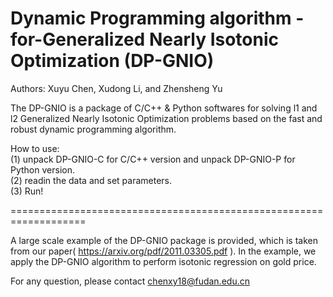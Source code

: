 # Dynamic Programming algorithm -for-Generalized Nearly Isotonic Optimization (DP-GNIO)
Authors: Xuyu Chen, Xudong Li, and Zhensheng Yu

The DP-GNIO is a package of C/C++ & Python softwares for solving l1 and l2 Generalized Nearly Isotonic Optimization problems
based on the fast and robust dynamic programming algorithm. 

How to use: <br>
(1) unpack DP-GNIO-C for C/C++ version and unpack DP-GNIO-P for Python version. <br>
(2) readin the data and set parameters. <br>
(3) Run! <br>

===================================================================<br>

A large scale example of the DP-GNIO package is provided, which is taken from our paper( https://arxiv.org/pdf/2011.03305.pdf ). In the example, we apply the DP-GNIO algorithm
to perform isotonic regression on gold price.


For any question, please contact chenxy18@fudan.edu.cn

